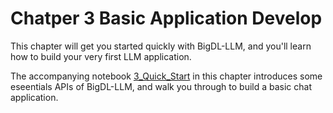 # Chatper 3 Basic Application Develop

This chapter will get you started quickly with BigDL-LLM, and you'll learn how to build your very first LLM application. 

The accompanying notebook  [3_Quick_Start](./3_Quick_Start.ipynb) in this chapter introduces some eseentials APIs of BigDL-LLM, and walk you through to build a basic chat application. 

